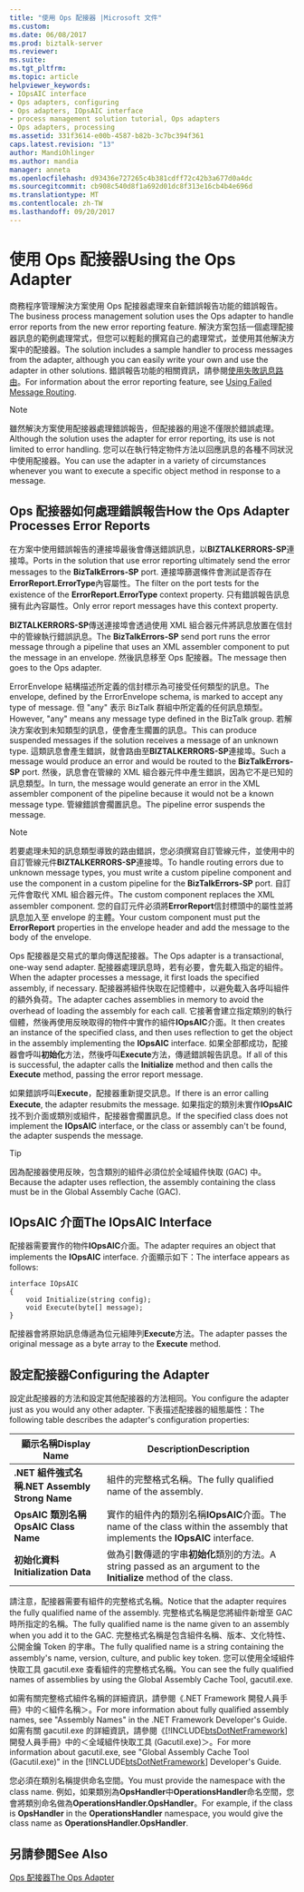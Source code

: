 ```yaml
---
title: "使用 Ops 配接器 |Microsoft 文件"
ms.custom: 
ms.date: 06/08/2017
ms.prod: biztalk-server
ms.reviewer: 
ms.suite: 
ms.tgt_pltfrm: 
ms.topic: article
helpviewer_keywords:
- IOpsAIC interface
- Ops adapters, configuring
- Ops adapters, IOpsAIC interface
- process management solution tutorial, Ops adapters
- Ops adapters, processing
ms.assetid: 331f3614-e00b-4587-b82b-3c7bc394f361
caps.latest.revision: "13"
author: MandiOhlinger
ms.author: mandia
manager: anneta
ms.openlocfilehash: d93436e727265c4b381cdff72c42b3a677d0a4dc
ms.sourcegitcommit: cb908c540d8f1a692d01dc8f313e16cb4b4e696d
ms.translationtype: MT
ms.contentlocale: zh-TW
ms.lasthandoff: 09/20/2017
---
```

# <a name="using-the-ops-adapter"></a><span data-ttu-id="90218-102">使用 Ops 配接器</span><span class="sxs-lookup"><span data-stu-id="90218-102">Using the Ops Adapter</span></span>
<span data-ttu-id="90218-103">商務程序管理解決方案使用 Ops 配接器處理來自新錯誤報告功能的錯誤報告。</span><span class="sxs-lookup"><span data-stu-id="90218-103">The business process management solution uses the Ops adapter to handle error reports from the new error reporting feature.</span></span> <span data-ttu-id="90218-104">解決方案包括一個處理配接器訊息的範例處理常式，但您可以輕鬆的撰寫自己的處理常式，並使用其他解決方案中的配接器。</span><span class="sxs-lookup"><span data-stu-id="90218-104">The solution includes a sample handler to process messages from the adapter, although you can easily write your own and use the adapter in other solutions.</span></span> <span data-ttu-id="90218-105">錯誤報告功能的相關資訊，請參閱[使用失敗訊息路由](../core/using-failed-message-routing.md)。</span><span class="sxs-lookup"><span data-stu-id="90218-105">For information about the error reporting feature, see [Using Failed Message Routing](../core/using-failed-message-routing.md).</span></span>  
  
> [!NOTE]
>  <span data-ttu-id="90218-106">雖然解決方案使用配接器處理錯誤報告，但配接器的用途不僅限於錯誤處理。</span><span class="sxs-lookup"><span data-stu-id="90218-106">Although the solution uses the adapter for error reporting, its use is not limited to error handling.</span></span> <span data-ttu-id="90218-107">您可以在執行特定物件方法以回應訊息的各種不同狀況中使用配接器。</span><span class="sxs-lookup"><span data-stu-id="90218-107">You can use the adapter in a variety of circumstances whenever you want to execute a specific object method in response to a message.</span></span>  
  
## <a name="how-the-ops-adapter-processes-error-reports"></a><span data-ttu-id="90218-108">Ops 配接器如何處理錯誤報告</span><span class="sxs-lookup"><span data-stu-id="90218-108">How the Ops Adapter Processes Error Reports</span></span>  
 <span data-ttu-id="90218-109">在方案中使用錯誤報告的連接埠最後會傳送錯誤訊息，以**BIZTALKERRORS-SP**連接埠。</span><span class="sxs-lookup"><span data-stu-id="90218-109">Ports in the solution that use error reporting ultimately send the error messages to the **BizTalkErrors-SP** port.</span></span> <span data-ttu-id="90218-110">連接埠篩選條件會測試是否存在**ErrorReport.ErrorType**內容屬性。</span><span class="sxs-lookup"><span data-stu-id="90218-110">The filter on the port tests for the existence of the **ErrorReport.ErrorType** context property.</span></span> <span data-ttu-id="90218-111">只有錯誤報告訊息擁有此內容屬性。</span><span class="sxs-lookup"><span data-stu-id="90218-111">Only error report messages have this context property.</span></span>  
  
 <span data-ttu-id="90218-112">**BIZTALKERRORS-SP**傳送連接埠會透過使用 XML 組合器元件將訊息放置在信封中的管線執行錯誤訊息。</span><span class="sxs-lookup"><span data-stu-id="90218-112">The **BizTalkErrors-SP** send port runs the error message through a pipeline that uses an XML assembler component to put the message in an envelope.</span></span> <span data-ttu-id="90218-113">然後訊息移至 Ops 配接器。</span><span class="sxs-lookup"><span data-stu-id="90218-113">The message then goes to the Ops adapter.</span></span>  
  
 <span data-ttu-id="90218-114">ErrorEnvelope 結構描述所定義的信封標示為可接受任何類型的訊息。</span><span class="sxs-lookup"><span data-stu-id="90218-114">The envelope, defined by the ErrorEnvelope schema, is marked to accept any type of message.</span></span> <span data-ttu-id="90218-115">但 "any" 表示 BizTalk 群組中所定義的任何訊息類型。</span><span class="sxs-lookup"><span data-stu-id="90218-115">However, "any" means any message type defined in the BizTalk group.</span></span> <span data-ttu-id="90218-116">若解決方案收到未知類型的訊息，便會產生擱置的訊息。</span><span class="sxs-lookup"><span data-stu-id="90218-116">This can produce suspended messages if the solution receives a message of an unknown type.</span></span> <span data-ttu-id="90218-117">這類訊息會產生錯誤，就會路由至**BIZTALKERRORS-SP**連接埠。</span><span class="sxs-lookup"><span data-stu-id="90218-117">Such a message would produce an error and would be routed to the **BizTalkErrors-SP** port.</span></span> <span data-ttu-id="90218-118">然後，訊息會在管線的 XML 組合器元件中產生錯誤，因為它不是已知的訊息類型。</span><span class="sxs-lookup"><span data-stu-id="90218-118">In turn, the message would generate an error in the XML assembler component of the pipeline because it would not be a known message type.</span></span> <span data-ttu-id="90218-119">管線錯誤會擱置訊息。</span><span class="sxs-lookup"><span data-stu-id="90218-119">The pipeline error suspends the message.</span></span>  
  
> [!NOTE]
>  <span data-ttu-id="90218-120">若要處理未知的訊息類型導致的路由錯誤，您必須撰寫自訂管線元件，並使用中的自訂管線元件**BIZTALKERRORS-SP**連接埠。</span><span class="sxs-lookup"><span data-stu-id="90218-120">To handle routing errors due to unknown message types, you must write a custom pipeline component and use the component in a custom pipeline for the **BizTalkErrors-SP** port.</span></span> <span data-ttu-id="90218-121">自訂元件會取代 XML 組合器元件。</span><span class="sxs-lookup"><span data-stu-id="90218-121">The custom component replaces the XML assembler component.</span></span> <span data-ttu-id="90218-122">您的自訂元件必須將**ErrorReport**信封標頭中的屬性並將訊息加入至 envelope 的主體。</span><span class="sxs-lookup"><span data-stu-id="90218-122">Your custom component must put the **ErrorReport** properties in the envelope header and add the message to the body of the envelope.</span></span>  
  
 <span data-ttu-id="90218-123">Ops 配接器是交易式的單向傳送配接器。</span><span class="sxs-lookup"><span data-stu-id="90218-123">The Ops adapter is a transactional, one-way send adapter.</span></span> <span data-ttu-id="90218-124">配接器處理訊息時，若有必要，會先載入指定的組件。</span><span class="sxs-lookup"><span data-stu-id="90218-124">When the adapter processes a message, it first loads the specified assembly, if necessary.</span></span> <span data-ttu-id="90218-125">配接器將組件快取在記憶體中，以避免載入各呼叫組件的額外負荷。</span><span class="sxs-lookup"><span data-stu-id="90218-125">The adapter caches assemblies in memory to avoid the overhead of loading the assembly for each call.</span></span> <span data-ttu-id="90218-126">它接著會建立指定類別的執行個體，然後再使用反映取得的物件中實作的組件**IOpsAIC**介面。</span><span class="sxs-lookup"><span data-stu-id="90218-126">It then creates an instance of the specified class, and then uses reflection to get the object in the assembly implementing the **IOpsAIC** interface.</span></span> <span data-ttu-id="90218-127">如果全部都成功，配接器會呼叫**初始化**方法，然後呼叫**Execute**方法，傳遞錯誤報告訊息。</span><span class="sxs-lookup"><span data-stu-id="90218-127">If all of this is successful, the adapter calls the **Initialize** method and then calls the **Execute** method, passing the error report message.</span></span>  
  
 <span data-ttu-id="90218-128">如果錯誤呼叫**Execute**，配接器重新提交訊息。</span><span class="sxs-lookup"><span data-stu-id="90218-128">If there is an error calling **Execute**, the adapter resubmits the message.</span></span> <span data-ttu-id="90218-129">如果指定的類別未實作**IOpsAIC**找不到介面或類別或組件，配接器會擱置訊息。</span><span class="sxs-lookup"><span data-stu-id="90218-129">If the specified class does not implement the **IOpsAIC** interface, or the class or assembly can't be found, the adapter suspends the message.</span></span>  
  
> [!TIP]
>  <span data-ttu-id="90218-130">因為配接器使用反映，包含類別的組件必須位於全域組件快取 (GAC) 中。</span><span class="sxs-lookup"><span data-stu-id="90218-130">Because the adapter uses reflection, the assembly containing the class must be in the Global Assembly Cache (GAC).</span></span>  
  
## <a name="the-iopsaic-interface"></a><span data-ttu-id="90218-131">IOpsAIC 介面</span><span class="sxs-lookup"><span data-stu-id="90218-131">The IOpsAIC Interface</span></span>  
 <span data-ttu-id="90218-132">配接器需要實作的物件**IOpsAIC**介面。</span><span class="sxs-lookup"><span data-stu-id="90218-132">The adapter requires an object that implements the **IOpsAIC** interface.</span></span> <span data-ttu-id="90218-133">介面顯示如下：</span><span class="sxs-lookup"><span data-stu-id="90218-133">The interface appears as follows:</span></span>  
  
```  
interface IOpsAIC  
{  
    void Initialize(string config);  
    void Execute(byte[] message);  
}  
```  
  
 <span data-ttu-id="90218-134">配接器會將原始訊息傳遞為位元組陣列**Execute**方法。</span><span class="sxs-lookup"><span data-stu-id="90218-134">The adapter passes the original message as a byte array to the **Execute** method.</span></span>  
  
## <a name="configuring-the-adapter"></a><span data-ttu-id="90218-135">設定配接器</span><span class="sxs-lookup"><span data-stu-id="90218-135">Configuring the Adapter</span></span>  
 <span data-ttu-id="90218-136">設定此配接器的方法和設定其他配接器的方法相同。</span><span class="sxs-lookup"><span data-stu-id="90218-136">You configure the adapter just as you would any other adapter.</span></span> <span data-ttu-id="90218-137">下表描述配接器的組態屬性：</span><span class="sxs-lookup"><span data-stu-id="90218-137">The following table describes the adapter's configuration properties:</span></span>  
  
|<span data-ttu-id="90218-138">顯示名稱</span><span class="sxs-lookup"><span data-stu-id="90218-138">Display Name</span></span>|<span data-ttu-id="90218-139">Description</span><span class="sxs-lookup"><span data-stu-id="90218-139">Description</span></span>|  
|------------------|-----------------|  
|<span data-ttu-id="90218-140">**.NET 組件強式名稱**</span><span class="sxs-lookup"><span data-stu-id="90218-140">**.NET Assembly Strong Name**</span></span>|<span data-ttu-id="90218-141">組件的完整格式名稱。</span><span class="sxs-lookup"><span data-stu-id="90218-141">The fully qualified name of the assembly.</span></span>|  
|<span data-ttu-id="90218-142">**OpsAIC 類別名稱**</span><span class="sxs-lookup"><span data-stu-id="90218-142">**OpsAIC Class Name**</span></span>|<span data-ttu-id="90218-143">實作的組件內的類別名稱**IOpsAIC**介面。</span><span class="sxs-lookup"><span data-stu-id="90218-143">The name of the class within the assembly that implements the **IOpsAIC** interface.</span></span>|  
|<span data-ttu-id="90218-144">**初始化資料**</span><span class="sxs-lookup"><span data-stu-id="90218-144">**Initialization Data**</span></span>|<span data-ttu-id="90218-145">做為引數傳遞的字串**初始化**類別的方法。</span><span class="sxs-lookup"><span data-stu-id="90218-145">A string passed as an argument to the **Initialize** method of the class.</span></span>|  
  
 <span data-ttu-id="90218-146">請注意，配接器需要有組件的完整格式名稱。</span><span class="sxs-lookup"><span data-stu-id="90218-146">Notice that the adapter requires the fully qualified name of the assembly.</span></span> <span data-ttu-id="90218-147">完整格式名稱是您將組件新增至 GAC 時所指定的名稱。</span><span class="sxs-lookup"><span data-stu-id="90218-147">The fully qualified name is the name given to an assembly when you add it to the GAC.</span></span> <span data-ttu-id="90218-148">完整格式名稱是包含組件名稱、版本、文化特性、公開金鑰 Token 的字串。</span><span class="sxs-lookup"><span data-stu-id="90218-148">The fully qualified name is a string containing the assembly's name, version, culture, and public key token.</span></span> <span data-ttu-id="90218-149">您可以使用全域組件快取工具 gacutil.exe 查看組件的完整格式名稱。</span><span class="sxs-lookup"><span data-stu-id="90218-149">You can see the fully qualified names of assemblies by using the Global Assembly Cache Tool, gacutil.exe.</span></span>  
  
 <span data-ttu-id="90218-150">如需有關完整格式組件名稱的詳細資訊，請參閱《.NET Framework 開發人員手冊》中的＜組件名稱＞。</span><span class="sxs-lookup"><span data-stu-id="90218-150">For more information about fully qualified assembly names, see "Assembly Names" in the .NET Framework Developer's Guide.</span></span> <span data-ttu-id="90218-151">如需有關 gacutil.exe 的詳細資訊，請參閱《[!INCLUDE[btsDotNetFramework](../includes/btsdotnetframework-md.md)] 開發人員手冊》中的＜全域組件快取工具 (Gacutil.exe)＞。</span><span class="sxs-lookup"><span data-stu-id="90218-151">For more information about gacutil.exe, see "Global Assembly Cache Tool (Gacutil.exe)" in the [!INCLUDE[btsDotNetFramework](../includes/btsdotnetframework-md.md)] Developer's Guide.</span></span>  
  
 <span data-ttu-id="90218-152">您必須在類別名稱提供命名空間。</span><span class="sxs-lookup"><span data-stu-id="90218-152">You must provide the namespace with the class name.</span></span> <span data-ttu-id="90218-153">例如，如果類別為**OpsHandler**中**OperationsHandler**命名空間，您會將類別命名做為**OperationsHandler.OpsHandler**。</span><span class="sxs-lookup"><span data-stu-id="90218-153">For example, if the class is **OpsHandler** in the **OperationsHandler** namespace, you would give the class name as **OperationsHandler.OpsHandler**.</span></span>  
  
## <a name="see-also"></a><span data-ttu-id="90218-154">另請參閱</span><span class="sxs-lookup"><span data-stu-id="90218-154">See Also</span></span>  
 [<span data-ttu-id="90218-155">Ops 配接器</span><span class="sxs-lookup"><span data-stu-id="90218-155">The Ops Adapter</span></span>](../core/the-ops-adapter.md)